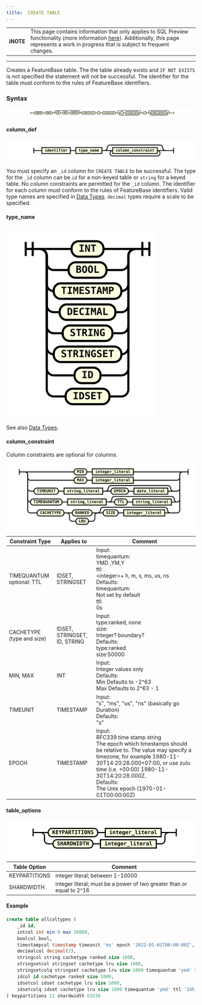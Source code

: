 ```yaml
---
title:  CREATE TABLE
---
```


| | |
|-|-|
| **ℹ️NOTE** | This page contains information that only applies to SQL Preview functionality (more information [here](/sql-preview/sql-preview)). Additionally, this page represents a work in progress that is subject to frequent changes. |

---


Creates a FeatureBase table. The the table already exists and `IF NOT EXISTS` is not specified the statement will not be successful. The identifier for the table must conform to the rules of FeatureBase identifiers.

### Syntax

![expr](/img/sql/create_table_stmt.svg)

#### column_def

![expr](/img/sql/column_def.svg)

You must specify an `_id` column for `CREATE TABLE` to be successful. The type for the `_id` column can be `id` for a non-keyed table or `string` for a keyed table. No column constraints are permitted for the `_id` column.
The identifier for each column must conform to the rules of FeatureBase identifiers. Valid type names are specified in [Data Types](/sql-preview/sql-datatypes). `decimal` types require a scale to be specified.



#### type_name

![expr](/img/sql/type_name.svg)

See also [Data Types](/sql-preview/sql-datatypes).

#### column_constraint
Column constraints are optional for columns.

![expr](/img/sql/column_constraint.svg)

| **Constraint Type**                                    | **Applies to**               | **Comment**                                                                                                                                                                                                                                                          |
|--------------------------------------------------------|------------------------------|----------------------------------------------------------------------------------------------------------------------------------------------------------------------------------------------------------------------------------------------------------------------|
| TIMEQUANTUM<br>optional: TTL                               | IDSET, STRINGSET             | Input:<br>timequantum:<br>YMD ,YM,Y<br>ttl:<br>&lt;integer&gt;+ h, m, s, ms, us, ns<br>Defaults:<br>timequantum:<br>Not set by default<br>ttl:<br>0s                                                                                                                                                     |
| CACHETYPE (type and size)                              | IDSET, STRINGSET, ID, STRING | Input:<br>type:ranked, none<br>size:<br>Integer? boundary?<br>Defaults:<br>type:ranked<br>size:50000                                                                                                                                                                                        |
| MIN, MAX                                               | INT                          | Input:<br>Integer values only<br>Defaults:<br>Min Defaults to -2^63<br>Max Defaults to 2^63 - 1                                                                                                                                                                                      |
| TIMEUNIT                                               | TIMESTAMP                    | Input:<br>"s", "ms", "us", "ns" (basically go Duration)<br>Defaults:<br> "s"                                                                                                                                                                                                     |
| EPOCH                                                  | TIMESTAMP                    | Input:<br>RFC339 time stamp string<br>The epoch which timestamps should be relative to. The value may specify a timezone, for example 1980-11-30T14:20:28.000+07:00, or use zulu time (i.e. +00:00) 1980-11-30T14:20:28.000Z.<br>Defaults:<br>The Unix epoch (1970-01-01T00:00:00Z) |


#### table_options

![expr](/img/sql/table_options.svg)

| **Table Option** | **Comment**                                                           |
|------------------|-----------------------------------------------------------------------|
| KEYPARTITIONS    | integer literal; between 1-10000                                      |
| SHARDWIDTH       | integer literal; must be a power of two greater than or equal to 2^16 |


#### Example

```sql
create table allcoltypes (
	_id id,
	intcol int min 0 max 10000, 
	boolcol bool, 
	timestampcol timestamp timeunit 'ms' epoch '2022-01-01T00:00:00Z', 
	decimalcol decimal(2), 
	stringcol string cachetype ranked size 1000, 
	stringsetcol stringset cachetype lru size 1000, 
	stringsetcolq stringset cachetype lru size 1000 timequantum 'ymd' ttl '24h', 
	idcol id cachetype ranked size 1000, 
    idsetcol idset cachetype lru size 1000,
	idsetcolq idset cachetype lru size 1000 timequantum 'ymd' ttl '24h'
) keypartitions 12 shardwidth 65536
```
